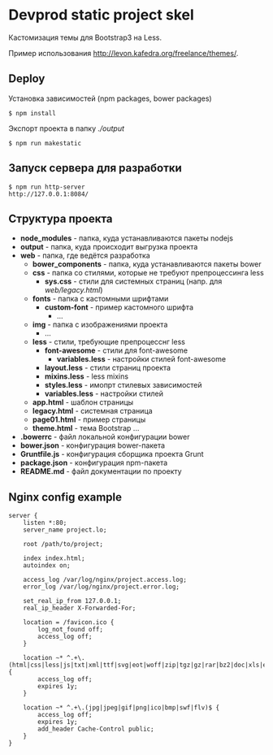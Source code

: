 Devprod static project skel
===========================

Кастомизация темы для Bootstrap3 на Less.

Пример использования http://levon.kafedra.org/freelance/themes/.


Deploy
------

Установка зависимостей (npm packages, bower packages)

    $ npm install

Экспорт проекта в папку *./output*

    $ npm run makestatic


Запуск сервера для разработки
-----------------------------

    $ npm run http-server
    http://127.0.0.1:8084/


Структура проекта
-----------------

* __node_modules__ - папка, куда устанавливаются пакеты nodejs
* __output__ - папка, куда происходит выгрузка проекта
* __web__ - папка, где ведётся разработка
    * __bower_components__ - папка, куда устанавливаются пакеты bower
    * __css__ - папка со стилями, которые не требуют препроцессинга less
        * __sys.css__ - стили для системных страниц (напр. для *web/legacy.html*)
    * __fonts__ - папка с кастомными шрифтами
        * __custom-font__ - пример кастомного шрифта
            *   ...
    * __img__ - папка с изображениями проекта
        * ...
    * __less__ - стили, требующие препроцесснг less
        * __font-awesome__ - стили для font-awesome
            * __variables.less__ - настройки стилей font-awesome
        * __layout.less__ - стили страниц проекта
        * __mixins.less__ - less mixins
        * __styles.less__ - имопрт стилевых зависимостей
        * __variables.less__ - настройки стилей
    * __app.html__ - шаблон страницы
    * __legacy.html__ - системная страница
    * __page01.html__ - пример страницы
    * __theme.html__ - тема Bootstrap
    ...
* __.bowerrc__ - файл локальной конфигурации bower
* __bower.json__ - конфигурация bower-пакета
* __Gruntfile.js__ - конфигурация сборщика проекта Grunt
* __package.json__ - конфигурация npm-пакета
* __README.md__ - файл документации по проекту


Nginx config example
--------------------

    server {
        listen *:80;
        server_name project.lo;

        root /path/to/project;

        index index.html;
        autoindex on;

        access_log /var/log/nginx/project.access.log;
        error_log /var/log/nginx/project.error.log;

        set_real_ip_from 127.0.0.1;
        real_ip_header X-Forwarded-For;

        location = /favicon.ico {
            log_not_found off;
            access_log off;
        }

        location ~* ^.+\.(html|css|less|js|txt|xml|ttf|svg|eot|woff|zip|tgz|gz|rar|bz2|doc|xls|exe|pdf|ppt|tar|wav|mp3|ogg|rtf)$ {
            access_log off;
            expires 1y;
        }

        location ~* ^.+\.(jpg|jpeg|gif|png|ico|bmp|swf|flv)$ {
            access_log off;
            expires 1y;
            add_header Cache-Control public;
        }
    }
